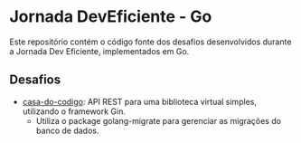 # Jornada DevEficiente - Go

Este repositório contém o código fonte dos desafios desenvolvidos durante a Jornada Dev Eficiente, implementados em Go.

## Desafios

- [casa-do-codigo](casa-do-codigo): API REST para uma biblioteca virtual simples, utilizando o framework Gin.
  - Utiliza o package golang-migrate para gerenciar as migrações do banco de dados.
